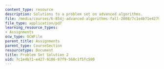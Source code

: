 ```yaml
---
content_type: resource
description: Solutions to a problem set on advanced algorithms.
file: /media/courses/6-854j-advanced-algorithms-fall-2008/7c1e4b71e427918687f9560c1f5fc500_solution2.pdf
file_type: application/pdf
learning_resource_types:
- Assignments
ocw_type: OCWFile
parent_title: Assignments
parent_type: CourseSection
resourcetype: Document
title: Problem Set Solution 2
uid: 7c1e4b71-e427-9186-87f9-560c1f5fc500
---
```

